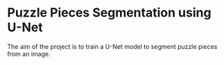 # Puzzle Pieces Segmentation using U-Net
The aim of the project is to train a U-Net model to segment puzzle pieces from an image.
